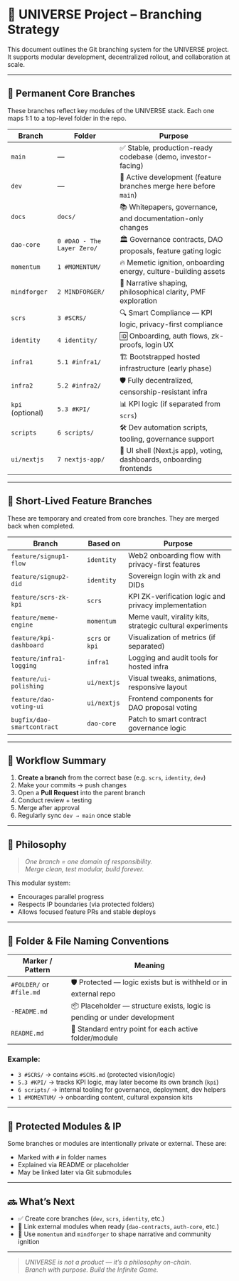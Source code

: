 # 🧬 UNIVERSE Project – Branching Strategy

This document outlines the Git branching system for the UNIVERSE project.  
It supports modular development, decentralized rollout, and collaboration at scale.

---

## 🔗 Permanent Core Branches

These branches reflect key modules of the UNIVERSE stack. Each one maps 1:1 to a top-level folder in the repo.

| Branch         | Folder                    | Purpose                                                                 |
|----------------|----------------------------|-------------------------------------------------------------------------|
| `main`         | —                          | ✅ Stable, production-ready codebase (demo, investor-facing)            |
| `dev`          | —                          | 🧪 Active development (feature branches merge here before `main`)       |
| `docs`         | `docs/`                    | 📚 Whitepapers, governance, and documentation-only changes              |
| `dao-core`     | `0 #DAO - The Layer Zero/` | 🏛️ Governance contracts, DAO proposals, feature gating logic            |
| `momentum`     | `1 #MOMENTUM/`             | 🔥 Memetic ignition, onboarding energy, culture-building assets         |
| `mindforger`   | `2 MINDFORGER/`            | 🧠 Narrative shaping, philosophical clarity, PMF exploration            |
| `scrs`         | `3 #SCRS/`                 | 🔍 Smart Compliance — KPI logic, privacy-first compliance               |
| `identity`     | `4 identity/`              | 🆔 Onboarding, auth flows, zk-proofs, login UX                          |
| `infra1`       | `5.1 #infra1/`             | 🏗️ Bootstrapped hosted infrastructure (early phase)                    |
| `infra2`       | `5.2 #infra2/`             | 🛡️ Fully decentralized, censorship-resistant infra                     |
| `kpi` (optional)| `5.3 #KPI/`               | 📊 KPI logic (if separated from `scrs`)                                |
| `scripts`      | `6 scripts/`               | 🛠️ Dev automation scripts, tooling, governance support                 |
| `ui/nextjs`    | `7 nextjs-app/`            | 🎨 UI shell (Next.js app), voting, dashboards, onboarding frontends     |

---

## 🌱 Short-Lived Feature Branches

These are temporary and created from core branches. They are merged back when completed.

| Branch                      | Based on     | Purpose                                                       |
|-----------------------------|--------------|----------------------------------------------------------------|
| `feature/signup1-flow`      | `identity`   | Web2 onboarding flow with privacy-first features               |
| `feature/signup2-did`       | `identity`   | Sovereign login with zk and DIDs                               |
| `feature/scrs-zk-kpi`       | `scrs`       | KPI ZK-verification logic and privacy implementation           |
| `feature/meme-engine`       | `momentum`   | Meme vault, virality kits, strategic cultural experiments      |
| `feature/kpi-dashboard`     | `scrs` or `kpi` | Visualization of metrics (if separated)                     |
| `feature/infra1-logging`    | `infra1`     | Logging and audit tools for hosted infra                       |
| `feature/ui-polishing`      | `ui/nextjs`  | Visual tweaks, animations, responsive layout                   |
| `feature/dao-voting-ui`     | `ui/nextjs`  | Frontend components for DAO proposal voting                   |
| `bugfix/dao-smartcontract`  | `dao-core`   | Patch to smart contract governance logic                       |

---

## 🔁 Workflow Summary

1. **Create a branch** from the correct base (e.g. `scrs`, `identity`, `dev`)
2. Make your commits → push changes
3. Open a **Pull Request** into the parent branch
4. Conduct review + testing
5. Merge after approval
6. Regularly sync `dev → main` once stable

---

## 🧠 Philosophy

> _One branch = one domain of responsibility._  
> _Merge clean, test modular, build forever._

This modular system:
- Encourages parallel progress
- Respects IP boundaries (via protected folders)
- Allows focused feature PRs and stable deploys

---

## 📁 Folder & File Naming Conventions

| Marker / Pattern        | Meaning                                                                   |
|--------------------------|---------------------------------------------------------------------------|
| `#FOLDER/` or `#file.md` | 🛡️ Protected — logic exists but is withheld or in external repo           |
| `-README.md`             | 📦 Placeholder — structure exists, logic is pending or under development  |
| `README.md`              | 📘 Standard entry point for each active folder/module                     |

### Example:

- `3 #SCRS/` → contains `#SCRS.md` (protected vision/logic)
- `5.3 #KPI/` → tracks KPI logic, may later become its own branch (`kpi`)
- `6 scripts/` → internal tooling for governance, deployment, dev helpers
- `1 #MOMENTUM/` → onboarding content, cultural expansion kits

---

## 🔐 Protected Modules & IP

Some branches or modules are intentionally private or external. These are:
- Marked with `#` in folder names
- Explained via README or placeholder
- May be linked later via Git submodules

---

## 🔜 What’s Next

- ✅ Create core branches (`dev`, `scrs`, `identity`, etc.)
- 🔄 Link external modules when ready (`dao-contracts`, `auth-core`, etc.)
- 🚀 Use `momentum` and `mindforger` to shape narrative and community ignition

---

> _UNIVERSE is not a product — it’s a philosophy on-chain.  
> Branch with purpose. Build the Infinite Game._
